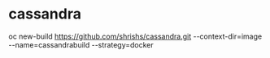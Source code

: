 # cassandra
oc new-build https://github.com/shrishs/cassandra.git --context-dir=image --name=cassandrabuild  --strategy=docker

